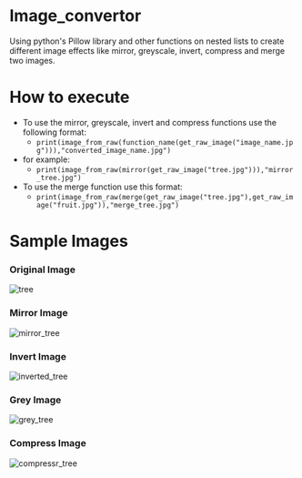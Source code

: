 # Image_convertor
 Using python's Pillow library and other functions on nested lists to create different image effects like mirror, greyscale, invert, compress and merge two images.

# How to execute

* To use the mirror, greyscale, invert and compress functions use the following format:   
    * `print(image_from_raw(function_name(get_raw_image("image_name.jpg"))),"converted_image_name.jpg")`   
* for example:   
    * `print(image_from_raw(mirror(get_raw_image("tree.jpg"))),"mirror_tree.jpg")`
* To use the merge function use this format:
   *  `print(image_from_raw(merge(get_raw_image("tree.jpg"),get_raw_image("fruit.jpg")),"merge_tree.jpg")`

# Sample Images

### Original Image   
![tree](sample_imgs/tree.png)   

### Mirror Image
![mirror_tree](sample_imgs/mirrortree.png)   

### Invert Image
![inverted_tree](sample_imgs/invertedtree.png)   

### Grey Image
![grey_tree](sample_imgs/greytree.png)   

### Compress Image
![compressr_tree](sample_imgs/compresstree.png)
